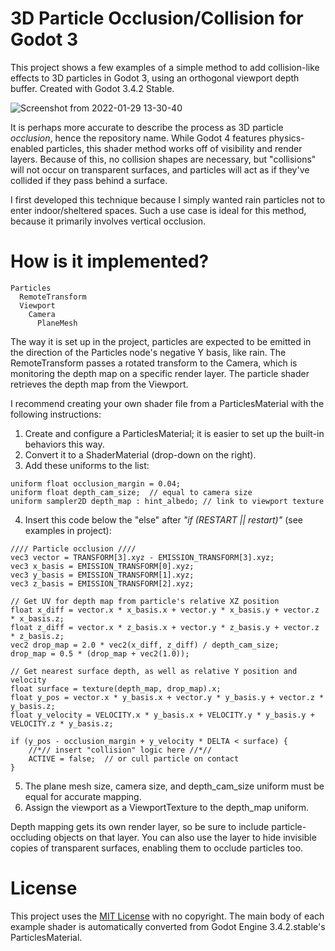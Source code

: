 # 3D Particle Occlusion/Collision for Godot 3
This project shows a few examples of a simple method to add collision-like effects to 3D particles in Godot 3, using an orthogonal viewport depth buffer. Created with Godot 3.4.2 Stable.

![Screenshot from 2022-01-29 13-30-40](https://user-images.githubusercontent.com/72348938/151674934-372c57b0-48c8-4075-9d88-6b3b44c6430c.png)

It is perhaps more accurate to describe the process as 3D particle *occlusion*, hence the repository name. While Godot 4 features physics-enabled particles, this shader method works off of visibility and render layers. Because of this, no collision shapes are necessary, but "collisions" will not occur on transparent surfaces, and particles will act as if they've collided if they pass behind a surface.

I first developed this technique because I simply wanted rain particles not to enter indoor/sheltered spaces. Such a use case is ideal for this method, because it primarily involves vertical occlusion.

# How is it implemented?
````
Particles
  RemoteTransform
  Viewport
    Camera
      PlaneMesh
````
The way it is set up in the project, particles are expected to be emitted in the direction of the Particles node's negative Y basis, like rain. The RemoteTransform passes a rotated transform to the Camera, which is monitoring the depth map on a specific render layer. The particle shader retrieves the depth map from the Viewport.

I recommend creating your own shader file from a ParticlesMaterial with the following instructions:
1. Create and configure a ParticlesMaterial; it is easier to set up the built-in behaviors this way.
2. Convert it to a ShaderMaterial (drop-down on the right).
3. Add these uniforms to the list:
````
uniform float occlusion_margin = 0.04;
uniform float depth_cam_size;  // equal to camera size
uniform sampler2D depth_map : hint_albedo; // link to viewport texture
````
4. Insert this code below the "else" after *"if (RESTART || restart)"* (see examples in project):
````
//// Particle occlusion ////
vec3 vector = TRANSFORM[3].xyz - EMISSION_TRANSFORM[3].xyz;
vec3 x_basis = EMISSION_TRANSFORM[0].xyz;
vec3 y_basis = EMISSION_TRANSFORM[1].xyz;
vec3 z_basis = EMISSION_TRANSFORM[2].xyz;

// Get UV for depth map from particle's relative XZ position
float x_diff = vector.x * x_basis.x + vector.y * x_basis.y + vector.z * x_basis.z;
float z_diff = vector.x * z_basis.x + vector.y * z_basis.y + vector.z * z_basis.z;
vec2 drop_map = 2.0 * vec2(x_diff, z_diff) / depth_cam_size;
drop_map = 0.5 * (drop_map + vec2(1.0));

// Get nearest surface depth, as well as relative Y position and velocity
float surface = texture(depth_map, drop_map).x;
float y_pos = vector.x * y_basis.x + vector.y * y_basis.y + vector.z * y_basis.z;
float y_velocity = VELOCITY.x * y_basis.x + VELOCITY.y * y_basis.y + VELOCITY.z * y_basis.z;

if (y_pos - occlusion_margin + y_velocity * DELTA < surface) {
	//*// insert "collision" logic here //*//
	ACTIVE = false;  // or cull particle on contact
}
````
5. The plane mesh size, camera size, and depth_cam_size uniform must be equal for accurate mapping.
6. Assign the viewport as a ViewportTexture to the depth_map uniform.

Depth mapping gets its own render layer, so be sure to include particle-occluding objects on that layer. You can also use the layer to hide invisible copies of transparent surfaces, enabling them to occlude particles too.

# License
This project uses the [MIT License](https://github.com/Wolfe2x7/3D-particle-occlusion-collision-for-Godot-3/blob/main/LICENSE) with no copyright. The main body of each example shader is automatically converted from Godot Engine 3.4.2.stable's ParticlesMaterial.
